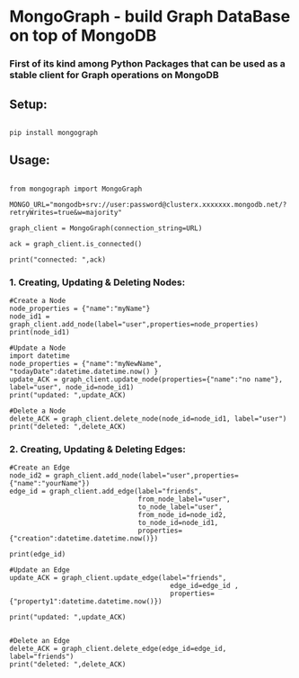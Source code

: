 # MongoGraph - build Graph DataBase on top of MongoDB

### First of its kind among Python Packages that can be used as a stable client for Graph operations on MongoDB

## Setup:
```

pip install mongograph

```
## Usage:
```

from mongograph import MongoGraph

MONGO_URL="mongodb+srv://user:password@clusterx.xxxxxxx.mongodb.net/?retryWrites=true&w=majority"

graph_client = MongoGraph(connection_string=URL)

ack = graph_client.is_connected()

print("connected: ",ack)

```

### 1. Creating, Updating & Deleting Nodes:
```
#Create a Node
node_properties = {"name":"myName"}
node_id1 = graph_client.add_node(label="user",properties=node_properties)
print(node_id1)

#Update a Node
import datetime
node_properties = {"name":"myNewName", "todayDate":datetime.datetime.now() }
update_ACK = graph_client.update_node(properties={"name":"no name"}, label="user", node_id=node_id1)
print("updated: ",update_ACK)

#Delete a Node
delete_ACK = graph_client.delete_node(node_id=node_id1, label="user")
print("deleted: ",delete_ACK)

```

### 2. Creating, Updating & Deleting Edges:
```
#Create an Edge
node_id2 = graph_client.add_node(label="user",properties={"name":"yourName"})
edge_id = graph_client.add_edge(label="friends",
                                from_node_label="user",
                                to_node_label="user",
                                from_node_id=node_id2,
                                to_node_id=node_id1,
                                properties={"creation":datetime.datetime.now()})

print(edge_id)

#Update an Edge
update_ACK = graph_client.update_edge(label="friends", 
                                        edge_id=edge_id , 
                                        properties={"property1":datetime.datetime.now()})

print("updated: ",update_ACK)


#Delete an Edge
delete_ACK = graph_client.delete_edge(edge_id=edge_id, label="friends") 
print("deleted: ",delete_ACK)

```




